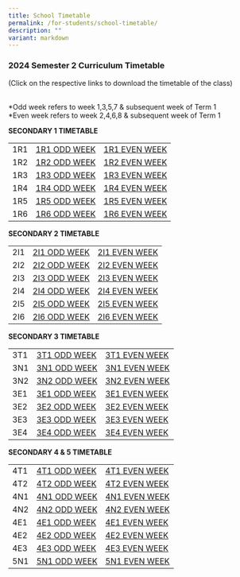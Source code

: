 ```yaml
---
title: School Timetable
permalink: /for-students/school-timetable/
description: ""
variant: markdown
---
```

### 2024 Semester 2 Curriculum Timetable  

(Click on the respective links to download the timetable of&nbsp;the class)<br><br>

*Odd week refers to week 1,3,5,7 &amp; subsequent week of Term 1  <br>
*Even week refers to week 2,4,6,8 &amp; subsequent week of Term 1 

**SECONDARY 1 TIMETABLE**

|  |  |  |
|---|---|---|
| 1R1 | [1R1 ODD WEEK](/files/ODD_WEEK_1R1_SEM_2_2024.pdf) | [1R1 EVEN WEEK](/files/EVEN_WEEK_1R1_SEM_2_2024.pdf) |
1R2 | [1R2 ODD WEEK](/files/ODD_WEEK_1R2_SEM_2_2024.pdf) | [1R2 EVEN WEEK](/files/EVEN_WEEK_1R2_SEM_2_2024.pdf) |
| 1R3 | [1R3 ODD WEEK](/files/ODD_WEEK_1R3_SEM_2_2024.pdf) | [1R3 EVEN WEEK](/files/EVEN_WEEK_1R3_SEM_2_2024.pdf) |
| 1R4 | [1R4 ODD WEEK](/files/ODD_WEEK_1R4_SEM_2_2024.pdf) | [1R4 EVEN WEEK](/files/EVEN_WEEK_1R4_SEM_2_2024.pdf) |
| 1R5 | [1R5 ODD WEEK](/files/ODD_WEEK_1R5_SEM_2_2024.pdf) | [1R5 EVEN WEEK](/files/EVEN_WEEK_1R5_SEM_2_2024.pdf) |
| 1R6 | [1R6 ODD WEEK](/files/ODD_WEEK_1R6_SEM_2_2024.pdf) | [1R6 EVEN WEEK](/files/EVEN_WEEK_1R6_SEM_2_2024.pdf) |


**SECONDARY 2 TIMETABLE**

|  |  |  |
|---|---|---|
| 2I1 | [2I1 ODD WEEK](/files/2I1_ODD_WEEK_SEM_2_UPDATED.pdf) | [2I1 EVEN WEEK](/files/2I1_EVEN_WEEK_SEM_2_UPDATED.pdf) |
| 2I2 | [2I2 ODD WEEK](/files/2I2_ODD_WEEK_SEM_2_UPDATED.pdf) | [2I2 EVEN WEEK](/files/2I2_EVEN_WEEK_SEM_2_UPDATED.pdf) |
| 2I3 | [2I3 ODD WEEK](/files/2I3_ODD_WEEK_SEM_2_UPDATED.pdf) | [2I3 EVEN WEEK](/files/2I3_EVEN_WEEK_SEM_2_UPDATED.pdf) |
| 2I4 | [2I4 ODD WEEK](/files/2I4_ODD_WEEK_SEM_2_UPDATED.pdf) | [2I4 EVEN WEEK](/files/2I4_EVEN_WEEK_SEM_2_UPDATED.pdf) |
| 2I5 | [2I5 ODD WEEK](/files/2I5_ODD_WEEK_SEM_2_UPDATED.pdf) | [2I5 EVEN WEEK](/files/2I5_EVEN_WEEK_SEM_2_UPDATED.pdf) |
| 2I6 | [2I6 ODD WEEK](/files/2I6_ODD_WEEK_SEM_2_UPDATED.pdf) | [2I6 EVEN WEEK](/files/2I6_EVEN_WEEK_SEM_2_UPDATED.pdf) |


**SECONDARY 3 TIMETABLE**

|  |  |  |
|---|---|---|
| 3T1 | [3T1 ODD WEEK](/files/ODD_WEEK_3T1_SEM_2_2024.pdf) | [3T1 EVEN WEEK](/files/EVEN_WEEK_3T1_SEM_2_2024.pdf) |
| 3N1 | [3N1 ODD WEEK](/files/ODD_WEEK_3N1_SEM_2_2024.pdf) | [3N1 EVEN WEEK](/files/EVEN_WEEK_3N1_SEM_2_2024.pdf) |
| 3N2 | [3N2 ODD WEEK](/files/ODD_WEEK_3N2_SEM_2_2024.pdf) | [3N2 EVEN WEEK](/files/EVEN_WEEK_3N2_SEM_2_2024.pdf) |
| 3E1 | [3E1 ODD WEEK](/files/ODD_WEEK_3E1_SEM_2_2024.pdf) | [3E1 EVEN WEEK](/files/EVEN_WEEK_3E1_SEM_2_2024.pdf)  |
| 3E2 | [3E2 ODD WEEK](/files/ODD_WEEK_3E2_SEM_2_2024.pdf) | [3E2 EVEN WEEK](/files/EVEN_WEEK_3E2_SEM_2_2024.pdf) |
| 3E3 | [3E3 ODD WEEK](/files/ODD_WEEK_3E3_SEM_2_2024.pdf) | [3E3 EVEN WEEK](/files/EVEN_WEEK_3E3_SEM_2_2024.pdf) |
| 3E4 | [3E4 ODD WEEK](/files/ODD_WEEK_3E4_SEM_2_2024.pdf) | [3E4 EVEN WEEK](/files/EVEN_WEEK_3E4_SEM_2_2024.pdf) |

**SECONDARY 4 &amp; 5 TIMETABLE**

|  |  |  |
|---|---|---|
| 4T1 | [4T1 ODD WEEK](/files/ODD_WEEK_4T1_SEM_2_2024.pdf) | [4T1 EVEN WEEK](/files/EVEN_WEEK_4T1_SEM_2_2024.pdf) |
| 4T2 | [4T2 ODD WEEK](/files/ODD_WEEK_4T2_SEM_2_2024.pdf) | [4T2 EVEN WEEK](/files/EVEN_WEEK_4T2_SEM_2_2024.pdf) |
| 4N1 | [4N1 ODD WEEK](/files/ODD_WEEK_4N1_SEM_2_2024.pdf) | [4N1 EVEN WEEK](/files/EVEN_WEEK_4N1_SEM_2_2024.pdf) |
| 4N2 | [4N2 ODD WEEK](/files/ODD_WEEK_4N2_SEM_2_2024.pdf) | [4N2 EVEN WEEK](/files/EVEN_WEEK_4N2_SEM_2_2024.pdf) |
| 4E1 | [4E1 ODD WEEK](/files/ODD_WEEK_4E1_SEM_2_2024.pdf) | [4E1 EVEN WEEK](/files/EVEN_WEEK_4E1_SEM_2_2024.pdf) |
| 4E2 | [4E2 ODD WEEK](/files/ODD_WEEK_4E2_SEM_2_2024.pdf) | [4E2 EVEN WEEK](/files/EVEN_WEEK_4E2_SEM_2_2024.pdf) |
| 4E3 | [4E3 ODD WEEK](/files/ODD_WEEK_4E3_SEM_2_2024.pdf) | [4E3 EVEN WEEK](/files/EVEN_WEEK_4E3_SEM_2_2024.pdf) |
| 5N1 | [5N1 ODD WEEK](/files/ODD_WEEK_5N1_SEM_2_2024.pdf) | [5N1 EVEN WEEK](/files/EVEN_WEEK_5N1_SEM_2_2024.pdf) |